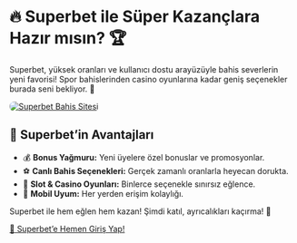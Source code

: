 <h1>🔥 Superbet ile Süper Kazançlara Hazır mısın? 🏆</h1>
<p>Superbet, yüksek oranları ve kullanıcı dostu arayüzüyle bahis severlerin yeni favorisi! Spor bahislerinden casino oyunlarına kadar geniş seçenekler burada seni bekliyor. 🎯</p>
<a href="https://cutt.ly/SuperLink" title="Superbet Giriş">
    <img src="https://i.ibb.co/5K7Ks6w/zzzz3.gif" alt="Superbet Bahis Sitesi" style="max-width:100%; height:auto; border-radius:8px;">
</a>
<h2>🌟 Superbet’in Avantajları</h2>
<ul>
    <li>💰 <strong>Bonus Yağmuru:</strong> Yeni üyelere özel bonuslar ve promosyonlar.</li>
    <li>⚽️ <strong>Canlı Bahis Seçenekleri:</strong> Gerçek zamanlı oranlarla heyecan dorukta.</li>
    <li>🎲 <strong>Slot & Casino Oyunları:</strong> Binlerce seçenekle sınırsız eğlence.</li>
    <li>📱 <strong>Mobil Uyum:</strong> Her yerden erişim kolaylığı.</li>
</ul>
<p>Superbet ile hem eğlen hem kazan! Şimdi katıl, ayrıcalıkları kaçırma! 🚀</p>
<a href="https://cutt.ly/SuperLink" class="join-button">🔗 Superbet’e Hemen Giriş Yap!</a>
